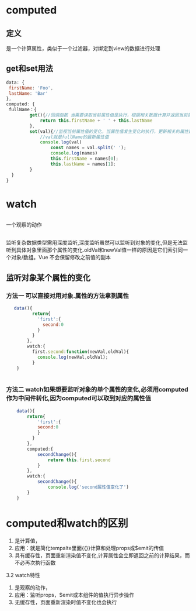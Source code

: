 # computed
 ## 定义
   是一个计算属性，类似于一个过滤器，对绑定到view的数据进行处理
 ## get和set用法
   ```````javaScript
   data: {
    firstName: 'Foo',
    lastName: 'Bar'
  },
  computed: {
    fullName：{
            get(){//回调函数 当需要读取当前属性值是执行，根据相关数据计算并返回当前属性的值
                return this.firstName + ' ' + this.lastName
            },
            set(val){//监视当前属性值的变化，当属性值发生变化时执行，更新相关的属性数据
                //val就是fullName的最新属性值
                console.log(val)
                    const names = val.split(' ');
                    console.log(names)
                    this.firstName = names[0];
                    this.lastName = names[1];
            }
     }
  }
   ```````
# watch
## 
 一个观察的动作
## 
 监听复杂数据类型需用深度监听,深度监听虽然可以监听到对象的变化,但是无法监听到具体对象里面那个属性的变化.oldVal和newVal值一样的原因是它们索引同一个对象/数组。Vue 不会保留修改之前值的副本
## 监听对象某个属性的变化
### 方法一  可以直接对用对象.属性的方法拿到属性
```````javaScript
   data(){
          return{
            'first':{
              second:0
            }
          }
        },
        watch:{
          first.second:function(newVal,oldVal){
            console.log(newVal,oldVal);
          }
    }
 
```````
### 方法二 watch如果想要监听对象的单个属性的变化,必须用computed作为中间件转化,因为computed可以取到对应的属性值

``````javaScript
    data(){
        return{
            'first':{
            second:0
            }
          }
        },
        computed:{
            secondChange(){
                return this.first.second
            }
        },
        watch:{
            secondChange(){
                console.log('second属性值变化了')
        }
    }
```````
# computed和watch的区别
1. 是计算值，
2. 应用：就是简化tempalte里面{{}}计算和处理props或$emit的传值
3. 具有缓存性，页面重新渲染值不变化,计算属性会立即返回之前的计算结果，而不必再次执行函数

3.2 watch特性
1. 是观察的动作，
2. 应用：监听props，$emit或本组件的值执行异步操作
3. 无缓存性，页面重新渲染时值不变化也会执行


